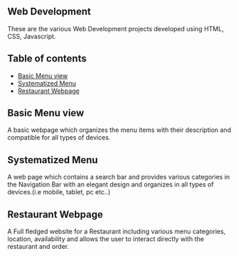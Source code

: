 ## Web Development
These are the various Web Development projects developed using HTML, CSS, Javascript.

## Table of contents
* [Basic Menu view](#Basic-Menu-view)
* [Systematized Menu](#Systematized-Menu)
* [Restaurant Webpage](#Restaurant-Webpage)

## Basic Menu view

A basic webpage which organizes the menu items with their description
and compatible for all types of devices.

## Systematized Menu 

A web page which contains a search bar and provides various categories in the Navigation Bar with an elegant design and organizes in all types of devices.(i.e mobile, tablet, pc etc..)

## Restaurant Webpage

A Full fledged website for a Restaurant including various menu categories, location, availability and allows the user to interact directly with the restaurant and order.
